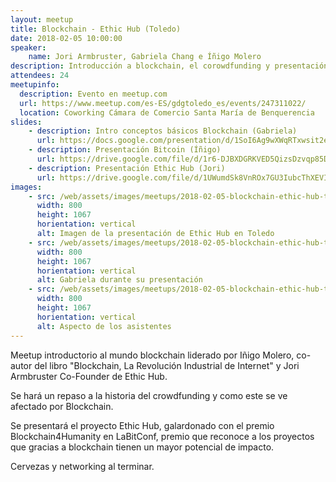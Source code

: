 ```yaml
---
layout: meetup
title: Blockchain - Ethic Hub (Toledo)
date: 2018-02-05 10:00:00
speaker: 
    name: Jori Armbruster, Gabriela Chang e Íñigo Molero
description: Introducción a blockchain, el corowdfunding y presentación del proyecto Ethic Hub
attendees: 24
meetupinfo:
  description: Evento en meetup.com
  url: https://www.meetup.com/es-ES/gdgtoledo_es/events/247311022/
  location: Coworking Cámara de Comercio Santa María de Benquerencia
slides: 
    - description: Intro conceptos básicos Blockchain (Gabriela)
      url: https://docs.google.com/presentation/d/1SoI6Ag9wXWqRTxwsit2e34zELvVu-Eec5bBAgRGo-8E/edit?usp=sharing
    - description: Presentación Bitcoin (Íñigo)
      url: https://drive.google.com/file/d/1r6-DJBXDGRKVED5QizsDzvqp85DYYzOi/view?usp=sharing
    - description: Presentación Ethic Hub (Jori)
      url: https://drive.google.com/file/d/1UWumdSk8VnROx7GU3IubcThXEVImgDSS/view?usp=sharing
images:
    - src: /web/assets/images/meetups/2018-02-05-blockchain-ethic-hub-toledo/ethic-hub-toledo.jpeg
      width: 800
      height: 1067
      horientation: vertical
      alt: Imagen de la presentación de Ethic Hub en Toledo
    - src: /web/assets/images/meetups/2018-02-05-blockchain-ethic-hub-toledo/gabriela.jpeg
      width: 800
      height: 1067
      horientation: vertical
      alt: Gabriela durante su presentación
    - src: /web/assets/images/meetups/2018-02-05-blockchain-ethic-hub-toledo/audiencia.jpeg
      width: 800
      height: 1067
      horientation: vertical
      alt: Aspecto de los asistentes
---
```


Meetup introductorio al mundo blockchain liderado por Iñigo Molero, co-autor del libro "Blockchain, La Revolución Industrial de Internet" y Jori Armbruster Co-Founder de Ethic Hub.

Se hará un repaso a la historia del crowdfunding y como este se ve afectado por Blockchain.

Se presentará el proyecto Ethic Hub, galardonado con el premio Blockchain4Humanity en LaBitConf, premio que reconoce a los proyectos que gracias a blockchain tienen un mayor potencial de impacto.

Cervezas y networking al terminar.
